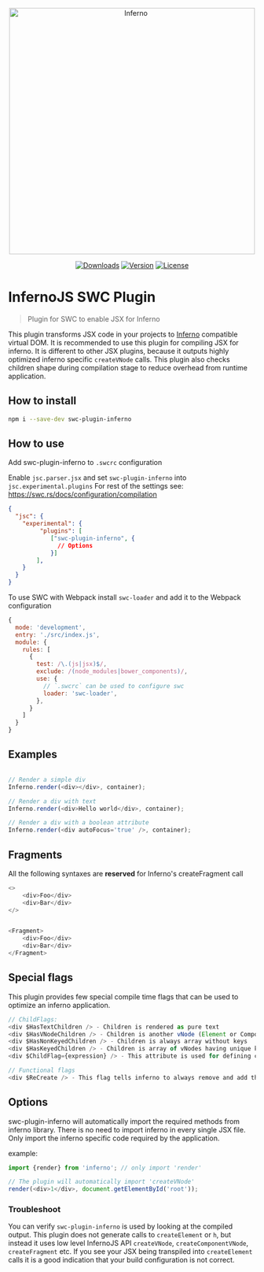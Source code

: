 <p align="center"><a href="https://infernojs.org/" target="_blank"><img width="500" alt="Inferno" title="Inferno" src="https://raw.githubusercontent.com/infernojs/swc-plugin-inferno/main/swc-plugin-inferno-logo.png"></a></p>
<p align="center">
  <a href="https://www.npmjs.com/package/swc-plugin-inferno"><img src="https://img.shields.io/npm/dm/swc-plugin-inferno.svg" alt="Downloads"></a>
  <a href="https://www.npmjs.com/package/swc-plugin-inferno"><img src="https://img.shields.io/npm/v/swc-plugin-inferno.svg" alt="Version"></a>
  <a href="https://www.npmjs.com/package/swc-plugin-inferno"><img src="https://img.shields.io/npm/l/swc-plugin-inferno.svg" alt="License"></a>
</p>

# InfernoJS SWC Plugin

> Plugin for SWC to enable JSX for Inferno

This plugin transforms JSX code in your projects to [Inferno](https://github.com/trueadm/inferno) compatible virtual DOM.
It is recommended to use this plugin for compiling JSX for inferno. It is different to other JSX plugins, because it outputs highly optimized inferno specific `createVNode` calls. This plugin also checks children shape during compilation stage to reduce overhead from runtime application.

## How to install

```bash
npm i --save-dev swc-plugin-inferno
```

## How to use

Add swc-plugin-inferno to `.swcrc` configuration

Enable `jsc.parser.jsx` and set `swc-plugin-inferno` into `jsc.experimental.plugins`
For rest of the settings see: https://swc.rs/docs/configuration/compilation
```json
{
  "jsc": {
    "experimental": {
         "plugins": [
            ["swc-plugin-inferno", {
              // Options
            }]
        ],
    }
  }
}
```

To use SWC with Webpack install `swc-loader` and add it to the Webpack configuration

```js
{
  mode: 'development',
  entry: './src/index.js',
  module: {
    rules: [
      {
        test: /\.(js|jsx)$/,
        exclude: /(node_modules|bower_components)/,
        use: {
          // `.swcrc` can be used to configure swc
          loader: 'swc-loader',
        },
      }
    ]
  }
}
```


## Examples

```js

// Render a simple div
Inferno.render(<div></div>, container);

// Render a div with text
Inferno.render(<div>Hello world</div>, container);

// Render a div with a boolean attribute
Inferno.render(<div autoFocus='true' />, container);

```

## Fragments

All the following syntaxes are **reserved** for Inferno's createFragment call

```js
<>
    <div>Foo</div>
    <div>Bar</div>
</>


<Fragment>
    <div>Foo</div>
    <div>Bar</div>
</Fragment>

```

## Special flags

This plugin provides few special compile time flags that can be used to optimize an inferno application.

```js
// ChildFlags:
<div $HasTextChildren /> - Children is rendered as pure text
<div $HasVNodeChildren /> - Children is another vNode (Element or Component)
<div $HasNonKeyedChildren /> - Children is always array without keys
<div $HasKeyedChildren /> - Children is array of vNodes having unique keys
<div $ChildFlag={expression} /> - This attribute is used for defining children shpae runtime. See inferno-vnode-flags (ChildFlags) for possibe values

// Functional flags
<div $ReCreate /> - This flag tells inferno to always remove and add the node. It can be used to replace key={Math.random()}
```

## Options

swc-plugin-inferno will automatically import the required methods from inferno library.
There is no need to import inferno in every single JSX file. Only import the inferno specific code required by the application.

example:
```js
import {render} from 'inferno'; // only import 'render'

// The plugin will automatically import 'createVNode'
render(<div>1</div>, document.getElementById('root'));
```

### Troubleshoot

You can verify `swc-plugin-inferno` is used by looking at the compiled output.
This plugin does not generate calls to `createElement` or `h`, but instead it uses low level InfernoJS API
`createVNode`, `createComponentVNode`, `createFragment` etc. If you see your JSX being transpiled into `createElement` calls
it is a good indication that your build configuration is not correct.
